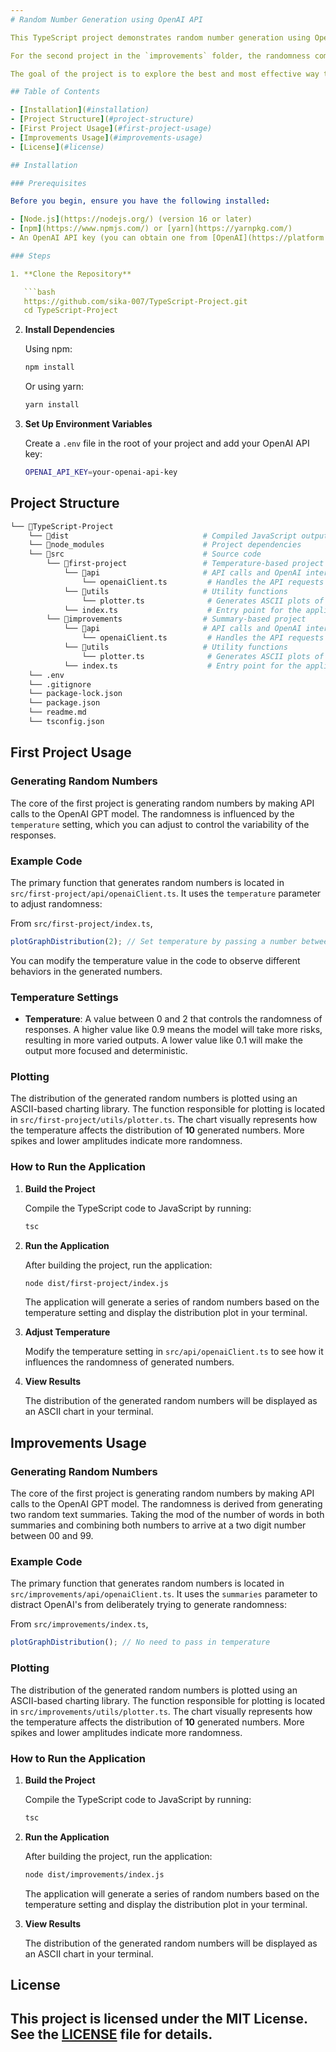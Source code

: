 ```yaml
---
# Random Number Generation using OpenAI API

This TypeScript project demonstrates random number generation using OpenAI's GPT model. The randomness of generated numbers is controlled by varying the `temperature` parameter in the API request for the first project. 

For the second project in the `improvements` folder, the randomness comes from getting the mod 10 of two randomly generated summaries about randomly generated topics. These two digits are combined to get numbers from 0 to 99 randomly.

The goal of the project is to explore the best and most effective way to generate random numbers using OpenAI's GPT-4o mini model.

## Table of Contents

- [Installation](#installation)
- [Project Structure](#project-structure)
- [First Project Usage](#first-project-usage)
- [Improvements Usage](#improvements-usage)
- [License](#license)

## Installation

### Prerequisites

Before you begin, ensure you have the following installed:

- [Node.js](https://nodejs.org/) (version 16 or later)
- [npm](https://www.npmjs.com/) or [yarn](https://yarnpkg.com/)
- An OpenAI API key (you can obtain one from [OpenAI](https://platform.openai.com/))

### Steps

1. **Clone the Repository**

   ```bash
   https://github.com/sika-007/TypeScript-Project.git
   cd TypeScript-Project
   ```
2. **Install Dependencies**

   Using npm:

   ```bash
   npm install
   ```

   Or using yarn:

   ```bash
   yarn install
   ```
3. **Set Up Environment Variables**

   Create a `.env` file in the root of your project and add your OpenAI API key:

   ```bash
   OPENAI_API_KEY=your-openai-api-key
   ```
   
## Project Structure

```bash
└── 📁TypeScript-Project
    └── 📁dist                              # Compiled JavaScript output
    └── 📁node_modules                      # Project dependencies
    └── 📁src                               # Source code
        └── 📁first-project                 # Temperature-based project
            └── 📁api                       # API calls and OpenAI interaction
                └── openaiClient.ts         # Handles the API requests
            └── 📁utils                     # Utility functions
                └── plotter.ts              # Generates ASCII plots of number distributions
            └── index.ts                    # Entry point for the application
        └── 📁improvements                  # Summary-based project 
            └── 📁api                       # API calls and OpenAI interaction
                └── openaiClient.ts         # Handles the API requests
            └── 📁utils                     # Utility functions
                └── plotter.ts              # Generates ASCII plots of number distributions
            └── index.ts                    # Entry point for the application
    └── .env
    └── .gitignore
    └── package-lock.json
    └── package.json
    └── readme.md
    └── tsconfig.json
```

## First Project Usage

### Generating Random Numbers

The core of the first project is generating random numbers by making API calls to the OpenAI GPT model. The randomness is influenced by the `temperature` setting, which you can adjust to control the variability of the responses.

### Example Code

The primary function that generates random numbers is located in `src/first-project/api/openaiClient.ts`. It uses the `temperature` parameter to adjust randomness:

From `src/first-project/index.ts`,
```typescript
plotGraphDistribution(2); // Set temperature by passing a number between 0 and 2
```

You can modify the temperature value in the code to observe different behaviors in the generated numbers.

### Temperature Settings

- **Temperature**: A value between 0 and 2 that controls the randomness of responses. A higher value like 0.9 means the model will take more risks, resulting in more varied outputs. A lower value like 0.1 will make the output more focused and deterministic.

### Plotting

The distribution of the generated random numbers is plotted using an ASCII-based charting library. The function responsible for plotting is located in `src/first-project/utils/plotter.ts`. The chart visually represents how the temperature affects the distribution of **10** generated numbers. More spikes and lower amplitudes indicate more randomness.

### How to Run the Application

1. **Build the Project**

   Compile the TypeScript code to JavaScript by running:

   ```bash
   tsc
   ```
   
2. **Run the Application**

   After building the project, run the application:

   ```bash
   node dist/first-project/index.js
   ```

   The application will generate a series of random numbers based on the temperature setting and display the distribution plot in your terminal.
3. **Adjust Temperature**

   Modify the temperature setting in `src/api/openaiClient.ts` to see how it influences the randomness of generated numbers.
4. **View Results**

   The distribution of the generated random numbers will be displayed as an ASCII chart in your terminal.



## Improvements Usage

### Generating Random Numbers

The core of the first project is generating random numbers by making API calls to the OpenAI GPT model. The randomness is derived from generating two random text summaries. Taking the mod of the number of words in both summaries and combining both numbers to arrive at a two digit number between 00 and 99.
### Example Code

The primary function that generates random numbers is located in `src/improvements/api/openaiClient.ts`. It uses the `summaries` parameter to distract OpenAI's from deliberately trying to generate randomness:

From `src/improvements/index.ts`,
```typescript
plotGraphDistribution(); // No need to pass in temperature
```

### Plotting

The distribution of the generated random numbers is plotted using an ASCII-based charting library. The function responsible for plotting is located in `src/improvements/utils/plotter.ts`. The chart visually represents how the temperature affects the distribution of **10** generated numbers. More spikes and lower amplitudes indicate more randomness.


### How to Run the Application

1. **Build the Project**

   Compile the TypeScript code to JavaScript by running:

   ```bash
   tsc
   ```
   
2. **Run the Application**

   After building the project, run the application:

   ```bash
   node dist/improvements/index.js
   ```

   The application will generate a series of random numbers based on the temperature setting and display the distribution plot in your terminal.

4. **View Results**

   The distribution of the generated random numbers will be displayed as an ASCII chart in your terminal. 


## License

This project is licensed under the MIT License. See the [LICENSE](LICENSE) file for details.
---
```

